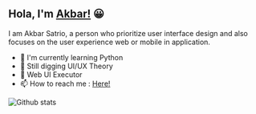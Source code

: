## Hola, I'm [Akbar!](https://akbarsatrio.com) 😀

I am Akbar Satrio, a person who prioritize user interface design and also focuses on the user experience web or mobile in application.
- 🐍 I'm currently learning Python
- 🎨 Still digging UI/UX Theory
- 🧐 Web UI Executor
- 📫 How to reach me : [Here!](mailto:hi@akbarsatrio.com)

![Github stats](https://github-readme-stats.vercel.app/api?username=akbarsatrio&theme=vue&show_icons=true&count_private=true&bg_color=f7fafc)
